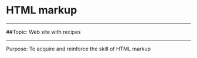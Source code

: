 # HTML markup

***

##Topic: Web site with recipes

***

Purpose: To acquire and reinforce the skill of HTML markup
